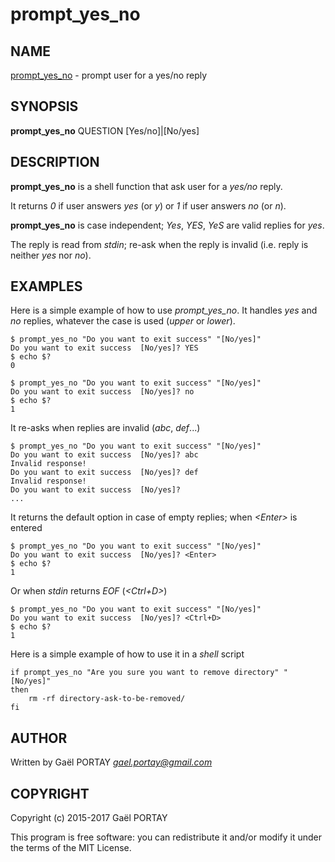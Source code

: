 # prompt_yes_no

## NAME

[prompt_yes_no](prompt) - prompt user for a yes/no reply

## SYNOPSIS

**prompt_yes_no** QUESTION [Yes/no]|[No/yes]

## DESCRIPTION

**prompt_yes_no** is a shell function that ask user for a _yes/no_ reply.

It returns _0_ if user answers _yes_ (or _y_) or _1_ if user answers _no_ (or
_n_).

**prompt_yes_no** is case independent; _Yes_, _YES_, _YeS_ are valid replies for
_yes_.

The reply is read from *stdin*; re-ask when the reply is invalid (i.e. reply is
neither _yes_ nor _no_).

## EXAMPLES

Here is a simple example of how to use _prompt\_yes\_no_. It handles _yes_ and
_no_ replies, whatever the case is used (_upper_ or _lower_).

	$ prompt_yes_no "Do you want to exit success" "[No/yes]"
	Do you want to exit success  [No/yes]? YES
	$ echo $?
	0

	$ prompt_yes_no "Do you want to exit success" "[No/yes]"
	Do you want to exit success  [No/yes]? no
	$ echo $?
	1

It re-asks when replies are invalid (_abc_, _def_...)

	$ prompt_yes_no "Do you want to exit success" "[No/yes]"
	Do you want to exit success  [No/yes]? abc
	Invalid response!
	Do you want to exit success  [No/yes]? def
	Invalid response!
	Do you want to exit success  [No/yes]?
	...

It returns the default option in case of empty replies; when _\<Enter\>_ is
entered

	$ prompt_yes_no "Do you want to exit success" "[No/yes]"
	Do you want to exit success  [No/yes]? <Enter>
	$ echo $?
	1

Or when *stdin* returns *EOF* (_\<Ctrl+D\>_)

	$ prompt_yes_no "Do you want to exit success" "[No/yes]"
	Do you want to exit success  [No/yes]? <Ctrl+D>
	$ echo $?
	1

Here is a simple example of how to use it in a _shell_ script

	if prompt_yes_no "Are you sure you want to remove directory" "[No/yes]"
	then
		rm -rf directory-ask-to-be-removed/
	fi

## AUTHOR

Written by Gaël PORTAY *gael.portay@gmail.com*

## COPYRIGHT

Copyright (c) 2015-2017 Gaël PORTAY

This program is free software: you can redistribute it and/or modify it under
the terms of the MIT License.
